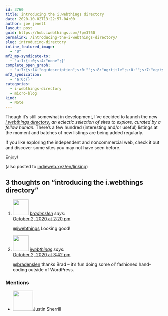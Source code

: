 ```yaml
---
id: 3760
title: introducing the i.webthings directory
date: 2020-10-02T13:22:57-04:00
author: joe jenett
layout: post
guid: https://hub.iwebthings.com/?p=3760
permalink: /introducing-the-i-webthings-directory/
slug: introducing-directory
inline_featured_image:
  - "0"
mf2_mp-syndicate-to:
  - 'a:1:{i:0;s:4:"none";}'
complete_open_graph:
  - 'a:7:{s:14:"og:description";s:0:"";s:8:"og:title";s:0:"";s:7:"og:type";s:0:"";s:12:"twitter:card";s:7:"summary";s:15:"twitter:creator";s:0:"";s:19:"twitter:description";s:0:"";s:8:"og:image";s:0:"";}'
mf2_syndication:
  - 'a:0:{}'
categories:
  - i-webthings-directory
  - micro-blog
kind:
  - Note
---
```

Though it’s still somewhat in development, I&#8217;ve decided to launch the new [_i.webthings directory_](https://directory.iwebthings.com/ "i.webthings directory"), _an eclectic selection of sites to explore, curated by a fellow human._ There&#8217;s a few hundred (interesting and/or useful) listings at the moment and batches of new listings are being added regularly.

If you like exploring the independent and noncommercial web, check it out and discover some sites you may not have seen before.

Enjoy! 

<div class="syndy">
  (also posted to <a class="u-syndication" href="https://indieweb.xyz/en/linking">indieweb.xyz/en/linking</a>)
</div>
<h2 id="comments-title">3 thoughts on “<span>introducing the i.webthings directory</span>”		</h2>


<ol class="commentlist">
<li class="comment even thread-even depth-1 u-comment h-cite h-entry p-comment" id="li-comment-544">
<article id="comment-544" class="comment " itemprop="comment" itemscope="" itemtype="http://schema.org/Comment">
<footer>
<address class="comment-author p-author author vcard hcard h-card" itemprop="creator" itemscope="" itemtype="http://schema.org/Person">
<img alt="" src="https://micro.blog/bradenslen/avatar.jpg" srcset="https://micro.blog/bradenslen/avatar.jpg 2x" class="avatar avatar-50 photo avatar-default local-avatar u-photo" itemprop="image" loading="lazy" width="50" height="50">				<cite class="fn p-name" itemprop="name"><a href="https://micro.blog/bradenslen" rel="external nofollow ugc" class="u-url url">bradenslen</a></cite> <span class="says">says:</span>					</address>
<!-- .comment-author .vcard -->

<div class="comment-meta commentmetadata">
<a href="https://micro.blog/bradenslen/10351692"><time class="updated published dt-updated dt-published" datetime="2020-10-02T14:20:59-04:00" itemprop="datePublished dateModified dateCreated">
October 2, 2020 at 2:20 pm						</time></a>
			</div>
<!-- .comment-meta .commentmetadata -->
</footer>

<div class="comment-content e-content p-summary p-name" itemprop="text name description">
<p><a href="https://micro.blog/iwebthings" rel="nofollow ugc">@iwebthings</a> Looking good!</p>
</div>

<div class="reply">
	</div>
<!-- .reply -->
</article><!-- #comment-## -->
</li>
<!-- #comment-## -->
<li class="comment odd alt thread-odd thread-alt depth-1 u-comment h-cite h-entry p-comment" id="li-comment-545">
<article id="comment-545" class="comment " itemprop="comment" itemscope="" itemtype="http://schema.org/Comment">
<footer>
<address class="comment-author p-author author vcard hcard h-card" itemprop="creator" itemscope="" itemtype="http://schema.org/Person">
<img alt="" src="https://secure.gravatar.com/avatar/0bf0445b4e4b39f830b186b7e23195a1?s=50&amp;d=identicon&amp;r=pg" itemprop="image" loading="lazy" width="50" height="50">				<cite class="fn p-name" itemprop="name"><a href="https://micro.blog/iwebthings" rel="external nofollow ugc" class="u-url url">iwebthings</a></cite> <span class="says">says:</span>					</address>
<!-- .comment-author .vcard -->

<div class="comment-meta commentmetadata">
<a href="https://micro.blog/iwebthings/10351957"><time class="updated published dt-updated dt-published" datetime="2020-10-02T15:42:52-04:00" itemprop="datePublished dateModified dateCreated">
October 2, 2020 at 3:42 pm						</time></a>
			</div>
<!-- .comment-meta .commentmetadata -->
</footer>

<div class="comment-content e-content p-summary p-name" itemprop="text name description">
<p><a href="https://micro.blog/bradenslen" rel="nofollow ugc">@bradenslen</a> thanks Brad – it’s fun doing some ol’ fashioned hand-coding outside of WordPress.</p>
</div>

<div class="reply">
	</div>
<!-- .reply -->
</article><!-- #comment-## -->
</li>
<!-- #comment-## -->
</ol>






<div class="mentions">
<h3>Mentions</h3>
<ul class="mention-list linkback-mention"><li class="webmention even thread-even depth-1 linkback-mention-single u-mention h-cite h-entry p-comment comment" id="comment-577">
<span class="p-author h-card"><a class="u-url" title="" href="http://www.shiningsilence.com/"><img alt="" src="https://www.dragonflydigest.com/wp-content/uploads/2016/12/cropped-FullLogoSquare.gif" srcset="https://www.dragonflydigest.com/wp-content/uploads/2016/12/cropped-FullLogoSquare.gif 2x" class="avatar avatar-64 photo avatar-default local-avatar u-photo" itemprop="image" loading="lazy" width="64" height="64"></a><span class="hide-name p-name">Justin Sherrill</span></span><a class="u-url" href="https://www.dragonflydigest.com/2020/10/25/25086.html"></a>
</li></ul></div>
